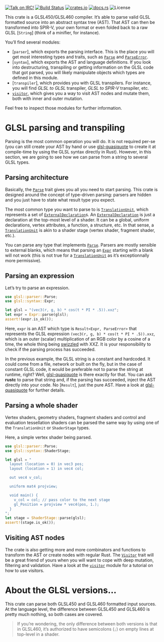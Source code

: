 [![Talk on IRC!](https://img.shields.io/badge/chat-%23glsl-rs%40irc.freenode.net-blueviolet)](https://webchat.freenode.net)
[![Build Status](https://travis-ci.org/phaazon/glsl.svg?branch=master)](https://travis-ci.org/phaazon/glsl)
[![crates.io](https://img.shields.io/crates/v/glsl.svg)](https://crates.io/crates/glsl)
[![docs.rs](https://docs.rs/glsl/badge.svg)](https://docs.rs/glsl)
![License](https://img.shields.io/badge/license-BSD3-blue.svg?style=flat)

<!-- cargo-sync-readme start -->

This crate is a GLSL450/GLSL460 compiler. It’s able to parse valid GLSL formatted source into
an abstract syntax tree (AST). That AST can then be transformed into SPIR-V, your own format or
even folded back to a raw GLSL [`String`] (think of a minifier, for instance).

You’ll find several modules:

  - [`parser`], which exports the parsing interface. This is the place you will get most
    interesting types and traits, such as [`Parse`] and [`ParseError`].
  - [`syntax`], which exports the AST and language definitions. If you look into destructuring,
    transpiling or getting information on the GLSL code that got parsed, you will likely
    manipulate objects which types are defined in this module.
  - [`transpiler`], which provides you with GLSL transpilers. For instance, you will find _GLSL
    to GLSL_ transpiler, _GLSL to SPIR-V_ transpiler, etc.
  - [`visitor`](visitor), which gives you a way to visit AST nodes and mutate them, both with
    inner and outer mutation.

Feel free to inspect those modules for further information.

# GLSL parsing and transpiling

Parsing is the most common operation you will do. It is not required per-se (you can still
create your AST by hand or use [glsl-quasiquote] to create it at compile-time by using the GLSL
syntax directly in Rust). However, in this section, we are going to see how we can parse from a
string to several GLSL types.

## Parsing architecture

Basically, the [`Parse`] trait gives you all you need to start parsing. This crate is designed
around the concept of type-driven parsing: parsers are hidden and you just have to state what
result type you expect.

The most common type you want to parse to is [`TranslationUnit`], which represents a set of
[`ExternalDeclaration`]s. An [`ExternalDeclaration`] is just a declaration at the top-most level
of a shader. It can be a global, uniform declarations, vertex attributes, a function, a
structure, etc. In that sense, a [`TranslationUnit`] is akin to a shader stage (vertex shader,
fragment shader, etc.).

You can parse any type that implements [`Parse`]. Parsers are mostly sensible to external
blanks, which means that parsing an [`Expr`] starting with a blank will not work (this is not
true for a [`TranslationUnit`] as it’s exceptionnally more permissive).

## Parsing an expression

Let’s try to parse an expression.

```rust
use glsl::parser::Parse;
use glsl::syntax::Expr;

let glsl = "(vec3(r, g, b) * cos(t * PI * .5)).xxz";
let expr = Expr::parse(glsl);
assert!(expr.is_ok());
```

Here, `expr` is an AST which type is `Result<Expr, ParseError>` that represents the GLSL
expression  `(vec3(r, g, b) * cos(t * PI * .5)).xxz`, which is an outer (scalar) multiplication
of an RGB color by a cosine of a time, the whole thing being
[swizzled](https://en.wikipedia.org/wiki/Swizzling_(computer_graphics)) with XXZ. It is your
responsibility to check if the parsing process has succeeded.

In the previous example, the GLSL string is a constant and hardcoded. It could come from a file,
network or built on the fly, but in the case of constant GLSL code, it would be preferable not
to parse the string at runtime, right? Well, [glsl-quasiquote] is there exactly for that. You
can ask **rustc** to parse that string and, if the parsing has succeeded, inject the AST
directly into your code. No [`Result`], just the pure AST. Have a look at [glsl-quasiquote] for
further details.

## Parsing a whole shader

Vertex shaders, geometry shaders, fragment shaders and control and evaluation tessellation
shaders can be parsed the same way by using one of the `TranslationUnit` or `ShaderStage` types.

Here, a simple vertex shader being parsed.

```rust
use glsl::parser::Parse;
use glsl::syntax::ShaderStage;

let glsl = "
  layout (location = 0) in vec3 pos;
  layout (location = 1) in vec4 col;

  out vec4 v_col;

  uniform mat4 projview;

  void main() {
    v_col = col; // pass color to the next stage
    gl_Position = projview * vec4(pos, 1.);
  }
";
let stage = ShaderStage::parse(glsl);
assert!(stage.is_ok());
```

## Visiting AST nodes

The crate is also getting more and more combinators and functions to transform the AST or create
nodes with regular Rust. The [`Visitor`] trait will be a great friend of yours when you will
want to cope with deep mutation, filtering and validation. Have a look at the
[`visitor`](visitor) module for a tutorial on how to use visitors.

# About the GLSL versions…

This crate can parse both GLSL450 and GLSL460 formatted input sources. At the language level,
the difference between GLSL450 and GLSL460 is pretty much nothing, so both cases are covered.

> If you’re wondering, the only difference between both versions is that in GLSL460, it’s
> authorized to have semicolons (`;`) on empty lines at top-level in a shader.

[glsl-quasiquote]: https://crates.io/crates/glsl-quasiquote
[`Parse`]: crate::parser::Parse
[`ParseError`]: crate::parser::ParseError
[`ExternalDeclaration`]: crate::syntax::ExternalDeclaration
[`TranslationUnit`]: crate::syntax::TranslationUnit
[`Expr`]: crate::syntax::Expr
[`Visitor`]: crate::visitor::Visitor

<!-- cargo-sync-readme end -->
